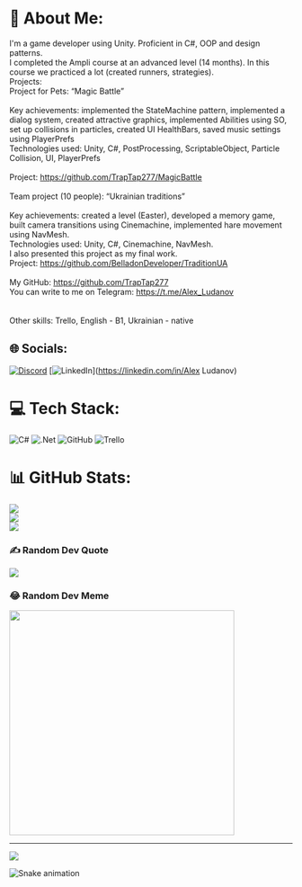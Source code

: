 # 💫 About Me:
I'm a game developer using Unity. Proficient in C#, OOP and design patterns.<br>I completed the Ampli course at an advanced level (14 months). In this course we practiced a lot (created runners, strategies).<br>Projects:<br>Project for Pets: “Magic Battle”<br><br>Key achievements: implemented the StateMachine pattern, implemented a dialog system, created attractive graphics, implemented Abilities using SO, set up collisions in particles, created UI HealthBars, saved music settings using PlayerPrefs<br>Technologies used: Unity, C#, PostProcessing, ScriptableObject, Particle Collision, UI, PlayerPrefs<br><br>Project: https://github.com/TrapTap277/MagicBattle<br><br>Team project (10 people): “Ukrainian traditions”<br><br>Key achievements: created a level (Easter), developed a memory game, built camera transitions using Cinemachine, implemented hare movement using NavMesh.<br>Technologies used: Unity, C#, Cinemachine, NavMesh.<br>I also presented this project as my final work.<br>Project: https://github.com/BelladonDeveloper/TraditionUA<br><br>My GitHub: https://github.com/TrapTap277<br>You can write to me on Telegram: https://t.me/Alex_Ludanov<br><br><br>Other skills: Trello, English - B1, Ukrainian - native


## 🌐 Socials:
[![Discord](https://img.shields.io/badge/Discord-%237289DA.svg?logo=discord&logoColor=white)](https://discord.gg/+_Sasha_+) [![LinkedIn](https://img.shields.io/badge/LinkedIn-%230077B5.svg?logo=linkedin&logoColor=white)](https://linkedin.com/in/Alex Ludanov) 

# 💻 Tech Stack:
![C#](https://img.shields.io/badge/c%23-%23239120.svg?style=for-the-badge&logo=csharp&logoColor=white) ![.Net](https://img.shields.io/badge/.NET-5C2D91?style=for-the-badge&logo=.net&logoColor=white) ![GitHub](https://img.shields.io/badge/github-%23121011.svg?style=for-the-badge&logo=github&logoColor=white) ![Trello](https://img.shields.io/badge/Trello-%23026AA7.svg?style=for-the-badge&logo=Trello&logoColor=white)
# 📊 GitHub Stats:
![](https://github-readme-stats.vercel.app/api?username=TrapTap277&theme=dark&hide_border=false&include_all_commits=false&count_private=false)<br/>
![](https://github-readme-streak-stats.herokuapp.com/?user=TrapTap277&theme=dark&hide_border=false)<br/>
![](https://github-readme-stats.vercel.app/api/top-langs/?username=TrapTap277&theme=dark&hide_border=false&include_all_commits=false&count_private=false&layout=compact)

### ✍️ Random Dev Quote
![](https://quotes-github-readme.vercel.app/api?type=horizontal&theme=radical)

### 😂 Random Dev Meme
<img src='https://memer-new.vercel.app/' style="height: 400px;"/>

---
[![](https://visitcount.itsvg.in/api?id=TrapTap277&icon=0&color=0)](https://visitcount.itsvg.in)

![Snake animation](https://github.com/TrapTap277/TrapTap277/blob/output/github-contribution-grid-snake.svg)

<!-- Proudly created with GPRM ( https://gprm.itsvg.in ) -->
